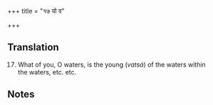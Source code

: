 +++
title = "१७ यो व"

+++
## Translation
17. What of you, O waters, is the young (*vatsá*) of the waters within  
the waters, etc. etc.

## Notes

